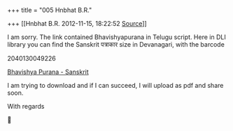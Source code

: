 +++
title = "005 Hnbhat B.R."

+++
[[Hnbhat B.R.	2012-11-15, 18:22:52 [Source](https://groups.google.com/g/samskrita/c/crITy2ICL4s)]]



I am sorry. The link contained Bhavishyapurana in Telugu script. Here in DLI library you can find the Sanskrit पत्राकार size in Devanagari, with the barcode

  

2040130049226

  

[Bhavishya Purana - Sanskrit](http://www.new.dli.ernet.in/cgi-bin/metainfo.cgi?&title1=Sri_Bhavishya_Mahapurana&author1=&subject1=&year=%20&language1=sanskrit&pages=1240&barcode=2040130049226&author2=&identifier1=ORI&publisher1=&contributor1=&vendor1=NONE&scanningcentre1=svori&slocation1=NONE&sourcelib1=SVORI&scannerno1=&digitalrepublisher1=UDL%20TTD%20TIRUPATI&digitalpublicationdate1=2029-10-04&numberedpages1=&unnumberedpages1=&rights1=OUT_OF_COPYRIGHT&copyrightowner1=TTD,Tirupati&copyrightexpirydate1=&format1=TIFF%20&url=/data/upload/0049/231)  

  

I am trying to download and if I can succeed, I will upload as pdf and share soon.

  

With regards

  

  
  



